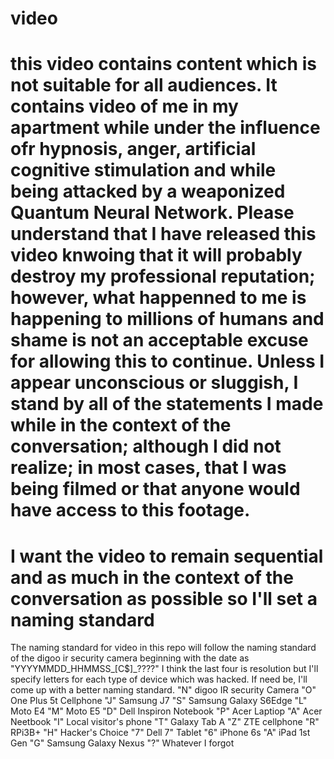 # video
# this video contains content which is not suitable for all audiences. It contains video of me in my apartment while under the influence ofr hypnosis, anger, artificial cognitive stimulation and while being attacked by a weaponized Quantum Neural Network. Please understand that I have released this video knwoing that it will probably destroy my professional reputation; however, what happenned to me is happening to millions of humans and shame is not an acceptable excuse for allowing this to continue. Unless I appear unconscious or sluggish, I stand by all of the statements I made while in the context of the conversation; although I did not realize; in most cases, that I was being filmed or that anyone would have access to this footage.
# I want the video to remain sequential and as much in the context of the conversation as possible so I'll set a naming standard
The naming standard for video in this repo will follow the naming standard of the digoo ir security camera beginning with the date as "YYYYMMDD_HHMMSS_[C$]_????" I think the last four is resolution but I'll specify letters for each type of device which was hacked.
If need be, I'll come up with a better naming standard.
"N" digoo IR security Camera
"O" One Plus 5t Cellphone
"J" Samsung J7
"S" Samsung Galaxy S6Edge
"L" Moto E4
"M" Moto E5
"D" Dell Inspiron Notebook
"P" Acer Laptiop
"A" Acer Neetbook
"I" Local visitor's phone
"T" Galaxy Tab A
"Z" ZTE cellphone
"R" RPi3B+
"H" Hacker's Choice
"7" Dell 7" Tablet
"6" iPhone 6s
"A" iPad 1st Gen
"G" Samsung Galaxy Nexus
"?" Whatever I forgot
